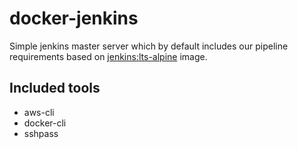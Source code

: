 # docker-jenkins
Simple jenkins master server which by default includes our pipeline requirements based on [jenkins:lts-alpine](https://hub.docker.com/r/jenkins/jenkins/tags) image.

## Included tools

* aws-cli
* docker-cli
* sshpass

